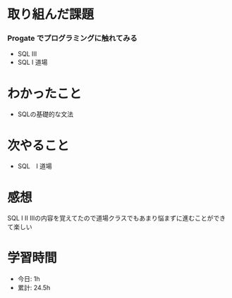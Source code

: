 # 取り組んだ課題
### Progate でプログラミングに触れてみる
* SQL Ⅲ
* SQL Ⅰ 道場
# わかったこと
* SQLの基礎的な文法
# 次やること
* SQL　I 道場
# 感想
SQL Ⅰ Ⅱ Ⅲの内容を覚えてたので道場クラスでもあまり悩まずに進むことができて楽しい
# 学習時間
* 今日: 1h
* 累計: 24.5h
